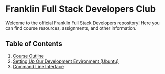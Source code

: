 # Franklin Full Stack Developers Club

Welcome to the official Franklin Full Stack Developers repository! Here you can find course resources, assignments, and other information.

## Table of Contents

1. [Course Outline](./course-outline.md)
2. [Setting Up Our Development Environment (Ubuntu)](./setting-up.md)
3. [Command Line Interface](./cli/README.md)
